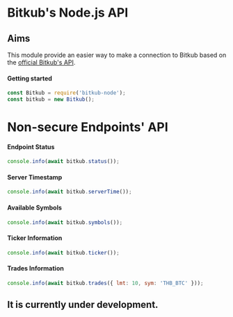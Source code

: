 # Bitkub's Node.js API

## Aims

This module provide an easier way to make a connection to Bitkub based on the [official Bitkub's API](https://github.com/bitkub/bitkub-official-api-docs).

#### Getting started

```javascript
const Bitkub = require('bitkub-node');
const bitkub = new Bitkub();
```

# Non-secure Endpoints' API

#### Endpoint Status

```js
console.info(await bitkub.status());
```

#### Server Timestamp

```js
console.info(await bitkub.serverTime());
```

#### Available Symbols

```js
console.info(await bitkub.symbols());
```

#### Ticker Information

```js
console.info(await bitkub.ticker());
```

#### Trades Information

```js
console.info(await bitkub.trades({ lmt: 10, sym: 'THB_BTC' }));
```

## It is currently under development.

